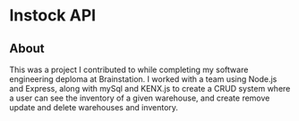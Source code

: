 # Instock API
## About
This was a project I contributed to while completing my software engineering deploma at Brainstation. I worked with a team  using Node.js and Express, along with mySql and KENX.js to create a CRUD system where a user can see the inventory of a given warehouse, and create remove update and delete warehouses and inventory. 

